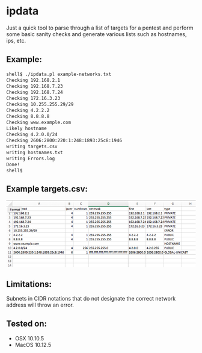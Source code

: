 ipdata
======

Just a quick tool to parse through a list of targets for a pentest and perform some basic sanity checks and generate various lists such as hostnames, ips, etc.

Example:
--------

```
shell$ ./ipdata.pl example-networks.txt 
Checking 192.168.2.1
Checking 192.168.7.23
Checking 192.168.7.24
Checking 172.16.3.23
Checking 10.255.255.29/29
Checking 4.2.2.2
Checking 8.8.8.8
Checking www.example.com
Likely hostname
Checking 4.2.0.0/24
Checking 2606:2800:220:1:248:1893:25c8:1946
writing targets.csv
writing hostnames.txt
writing Errors.log
Done!
shell$
```

Example targets.csv:
--------------------

![Alt text](/images/target-output.png?raw=true "Example output")

Limitations:
------------

Subnets in CIDR notations that do not designate the correct network address will throw an error.

Tested on:
----------
- OSX 10.10.5
- MacOS 10.12.5
